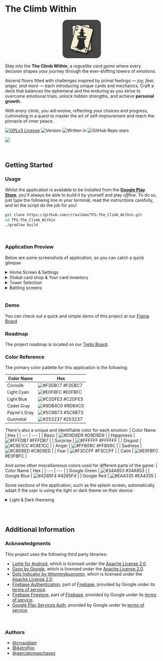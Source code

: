 # The Climb Within
<p align="center">
  <img src="img/applogo_round.png" width="25%" style="border-radius: 15px;">
  <!-- <img src="/img/logo.jpg" width="60%"> OLD IMAGE -->
  <!-- <img src="https://i.imgur.com/b2q10mK.png" width="50%"> -->
</p>

Step into the **The Climb Within**, a _roguelike card game_ where every decision shapes your journey through the ever-shifting towers of emotions.

Ascend floors filled with challenges inspired by primal feelings — *joy, fear, anger, and more* — each introducing unique cards and mechanics. Craft a deck that balances the ephemeral and the enduring as you strive to overcome emotional trials, unlock hidden strengths, and achieve **personal growth**.

With every climb, you will evolve, reflecting your choices and progress, culminating in a quest to master the art of self-improvement and reach the pinnacle of inner peace.


[![GPLv3 License](https://img.shields.io/badge/License-GPL%20v3-yellow.svg)](https://www.gnu.org/licenses/gpl-3.0.en.html)
![Version](https://img.shields.io/badge/version-0.5b-green)
![Written in](https://img.shields.io/badge/Written_In-Java-red)
![GitHub Repo stars](https://img.shields.io/github/stars/crrauldam/TFG-The_Climb_Within?style=social)

<a href="https://play.google.com/store/apps/details?id=com.jatora.tfg_the_climb_within"><img src="https://upload.wikimedia.org/wikipedia/commons/7/78/Google_Play_Store_badge_EN.svg"></a>

<br>

## Getting Started

### Usage

Whilst the application is available to be installed from the **[Google Play Store](https://play.google.com/store/apps/details?id=com.jatora.tfg_the_climb_within)**, you'll always be able to build it by yourself and play _offline_. To do so, just type the following line in your terminal, read the instructions carefully, and let the script do the job for you!  
<!-- *Problems?! Please take a look at [troubleshooting section](#troubleshooting-section)* --> 

```sh
git clone https://github.com/crrauldam/TFG-The_Climb_Within.git
cd TFG-The_Climb_Within
./gradlew build
```

<br>

### Application Preview
Below are some screenshots of application, so you can catch a quick glimpse 

<details>
  <summary>Home Screen & Settings</summary>
  <img src="img/readme1.png" width="60%">
</details>

<details>
  <summary>Global card shop & Your card inventory</summary>
  <img src="img/readme2.png" width="60%">
</details>

<details>
  <summary>Tower Selection</summary>
  <img src="img/readme3.png" width="60%">
</details>

<details>
  <summary>Battling screens</summary>
  <img src="img/readme4.png" width="80%">
</details>

<br>

### Demo
You can check out a quick and simple demo of this project at our [Figma Board](https://www.figma.com/design/9jw3jw3joOSoxgwDHrZJPJ/TFG---The-Climb-Within?node-id=0-1&p=f&t=ACvc9rAuDfr9QYCY-0)

### Roadmap
The project roadmap is located on our [Trello Board](https://trello.com/b/TysR7Hcf/the-climb-within-tfg).



### Color Reference
The primary color pallette for this application is the following:

| Color Name | Hex  |
| --- | --- |
| Cornsilk | ![#F2EBC7](https://placehold.co/16x16/F2EBC7/F2EBC7) #F2EBC7 |
| Light Cyan | ![#E0FBFC](https://placehold.co/16x16/E0FBFC/E0FBFC) #E0FBFC |
| Light Blue | ![#C2DFE3](https://placehold.co/16x16/C2DFE3/C2DFE3) #C2DFE3 |
| Cadet Gray | ![#9DB4C0](https://placehold.co/16x16/9DB4C0/9DB4C0) #9DB4C0 |
| Payne's Gray | ![#5C6B73](https://placehold.co/16x16/5C6B73/5C6B73) #5C6B73 |
| Gunmetal | ![#253237](https://placehold.co/16x16/253237/253237) #253237 |

There's also a unique and identifiable color for each emotion:
| Color Name | Hex  |
| --- | --- |
| Basic | ![#D9D9D9](https://placehold.co/16x16/D9D9D9/D9D9D9) #D9D9D9 |
| Happiness | ![#FFFDB7](https://placehold.co/16x16/FFFDB7/FFFDB7) #FFFDB7 |
| Surprise | ![#FFFFFF](https://placehold.co/16x16/FFFFFF/FFFFFF) #FFFFFF |
| Disgust | ![#C8E1CC](https://placehold.co/16x16/C8E1CC/C8E1CC) #C8E1CC |
| Anger | ![#FFB09C](https://placehold.co/16x16/FFB09C/FFB09C) #FFB09C |
| Sadness | ![#C8D9ED](https://placehold.co/16x16/C8D9ED/C8D9ED) #C8D9ED |
| Fear | ![#F3CCFF](https://placehold.co/16x16/F3CCFF/F3CCFF) #F3CCFF |
| Calm | ![#E0FBFC](https://placehold.co/16x16/E0FBFC/E0FBFC) #E0FBFC |

And some other miscellaneous colors used for different parts of the game:
| Color Name | Hex  |
| --- | --- |
| Google Green | ![#34A853](https://placehold.co/16x16/34A853/34A853) #34A853 |
| Google Blue | ![#4285F4](https://placehold.co/16x16/4285F4/4285F4) #4285F4 |
| Google Red | ![#EA4335](https://placehold.co/16x16/EA4335/EA4335) #EA4335 |

Some sections of the application, such as the splash screen, automatically adapt if the user is using the light or dark theme on their device:

<details>
  <summary>Light & Dark themeing</summary>
  <img src="img/light_dark_theme_example.png" alt="light_dark_theme_example" style="width:50%;"/>
</details>


<br><br>

## Additional Information
### Acknowledgments
This project uses the following third party libraries:
- [Lottie for Android](https://github.com/airbnb/lottie-android), which is licensed under the [Apache License 2.0](https://www.apache.org/licenses/LICENSE-2.0).
- [Gson by Google](https://github.com/google/gson), which is licensed under the [Apache License 2.0](https://www.apache.org/licenses/LICENSE-2.0).
- [Dots Indicator by @tommybuonomo](https://github.com/tommybuonomo/dotsindicator), which is licensed under the [Apache License 2.0](https://www.apache.org/licenses/LICENSE-2.0).
- [Firebase Authentication](https://firebase.google.com/docs/auth), part of [Firebase](https://firebase.google.com/), provided by Google under its [terms of service](https://firebase.google.com/terms/).  
- [Firebase Firestore](https://firebase.google.com/docs/firestore), part of [Firebase](https://firebase.google.com/), provided by Google under its [terms of service](https://firebase.google.com/terms/).  
- [Google Play Services Auth](https://developers.google.com/android/guides/overview), provided by Google under its [terms of service](https://developers.google.com/terms/).  


<br>

### Authors
- [@crrauldam](https://www.github.com/crrauldam)
- [@AstroFeo](https://github.com/APerezH-C)
- [@garciatomaschavez](https://www.github.com/garciatomaschavez)

